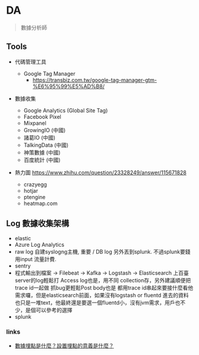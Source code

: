 # DA

> 數據分析師

## Tools

- 代碼管理工具
  - Google Tag Manager
    - https://transbiz.com.tw/google-tag-manager-gtm-%E6%95%99%E5%AD%B8/

- 數據收集
  - Google Analytics (Global Site Tag)
  - Facebook Pixel
  - Mixpanel
  - GrowingIO (中國)
  - 諸葛IO (中國)
  - TalkingData (中國)
  - 神策數據 (中國)
  - 百度統計 (中國)

- 熱力圖 https://www.zhihu.com/question/23328249/answer/115671828
  - crazyegg
  - hotjar
  - ptengine
  - heatmap.com

## Log 數據收集架構

- elastic
- Azure Log Analytics
- raw log 自建syslogng主機, 重要 / DB log 另外丟到splunk. 不過splunk要錢 用input 流量計費.
- sentry
- 程式輸出到檔案 -> Filebeat -> Kafka -> Logstash -> Elasticsearch 上百臺server的log輕鬆打 Access log也是，用不同 collection存，另外建議順便把trace id一起做 抓bug更輕鬆Post body也是 都用trace id串起來要接什麼看他需求囉，但是elasticsearch前面，如果沒有logstash or fluentd 進去的資料也只是一堆text，他最終還是要選一個fluentd小，沒有jvm需求，用戶也不少，是個可以參考的選擇
- splunk

### links

- [數據埋點是什麼？設置埋點的意義是什麼？](https://www.zhihu.com/question/36411025)